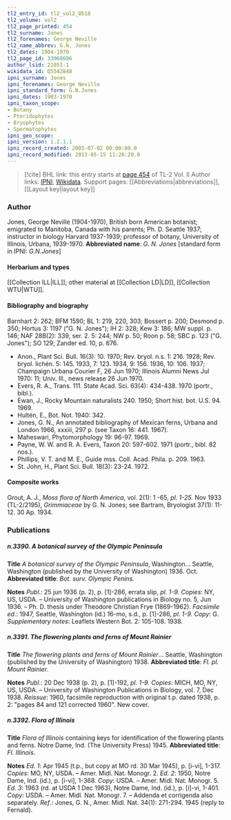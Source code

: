 ```yaml
---
tl2_entry_id: tl2_vol2_0518
tl2_volume: vol2
tl2_page_printed: 454
tl2_surname: Jones
tl2_forenames: George Neville
tl2_name_abbrev: G.N. Jones
tl2_dates: 1904-1970
tl2_page_id: 33068696
author_lsid: 21051-1
wikidata_id: Q5542848
ipni_surname: Jones
ipni_forenames: George Neville
ipni_standard_form: G.N.Jones
ipni_dates: 1903-1970
ipni_taxon_scope: 
- Botany
- Pteridophytes
- Bryophytes
- Spermatophytes
ipni_geo_scope: 
ipni_version: 1.2.1.1
ipni_record_created: 2003-07-02 00:00:00.0
ipni_record_modified: 2013-05-15 11:26:20.0
---
```


> [!cite] BHL link: this entry starts at [page 454](https://www.biodiversitylibrary.org/page/33068696) of TL-2 Vol. II
> Author links: [IPNI](https://www.ipni.org/a/21051-1), [Wikidata](https://www.wikidata.org/wiki/Q5542848). Support pages: [[Abbreviations|abbreviations]], [[Layout key|layout key]]

### Author

Jones, George Neville (1904-1970), British born American botanist; emigrated to Manitoba, Canada with his parents; Ph. D. Seattle 1937; instructor in biology Harvard 1937-1939; professor of botany, University of Illinois, Urbana, 1939-1970. 
**Abbreviated name**: *G. N. Jones* \[standard form in IPNI: *G.N.Jones*\]

#### Herbarium and types

[[Collection ILL|ILL]]; other material at [[Collection LD|LD]], [[Collection WTU|WTU]].

#### Bibliography and biography

Barnhart 2: 262; BFM 1590; BL 1: 219, 220, 303; Bossert p. 200; Desmond p. 350; Hortus 3: 1197 ("G. N. Jones"); IH 2: 328; Kew 3: 186; MW suppl. p. 146; NAF 28B(2): 339, ser. 2. 5: 244; NW p. 50; Roon p. 58; SBC p. 123 ("G. Jones"); SO 129; Zander ed. 10, p. 676.
- Anon., Plant Sci. Bull. 16(3): 10. 1970; Rev. bryol. n.s. 1: 216. 1928; Rev. bryol. lichén. 5: 145. 1933, 7: 123. 1934, 9: 156. 1936, 10: 106. 1937; Champaign Urbana Courier F, 26 Jun 1970; Illinois Alumni News Jul 1970: 11; Univ. Ill., news release 26 Jun 1970.
- Evers, R. A., Trans. 111. State Acad. Sci. 63(4): 434-438. 1970 (portr., bibl.).
- Ewan, J., Rocky Mountain naturalists 240. 1950; Short hist. bot. U.S. 94. 1969.
- Hultén, E., Bot. Not. 1940: 342.
- Jones, G. N., An annotated bibliography of Mexican ferns, Urbana and London 1966, xxxiii, 297 p. (see Taxon 16: 441. 1967).
- Maheswari, Phytomorphology 19: 96-97. 1969.
- Payne, W. W. and R. A. Evers, Taxon 20: 597-602. 1971 (portr., bibl. 82 nos.).
- Phillips, V. T. and M. E., Guide mss. Coll. Acad. Phila. p. 209. 1963.
- St. John, H., Plant Sci. Bull. 18(3): 23-24. 1972.

#### Composite works

Grout, A. J., *Moss flora of North America*, vol. 2(1): 1 -65, *pl. 1-25.* Nov 1933 (TL-2/2195), *Grimmiaceae* by G. N. Jones; see Bartram, Bryologist 37(1): 11-12. 30 Ap. 1934.

### Publications

##### n.3390. A botanical survey of the Olympic Peninsula

**Title**
*A botanical survey of the Olympic Peninsula*, Washington... Seattle, Washington (published by the University of Washington) 1936. Oct.
**Abbreviated title**: *Bot. surv. Olympic Penins.*

**Notes**
*Publ*.: 25 jun 1936 (p. 2), p. \[1\]-286, errata slip, *pl. 1-9. Copies*: NY, US, USDA. – University of Washington publications in Biology no. 5, Jun 1936. – Ph. D. thesis under Theodore Christian Frye (1869-1962).
*Facsimile ed*.: 1947, Seattle, Washington (id.) 16-mo, s.d., p. \[1\]-286, *pl. 1-9. Copy*: G.
*Supplementary notes*: Leaflets Western Bot. 2: 105-108. 1938.

##### n.3391. The flowering plants and ferns of Mount Rainier

**Title**
*The flowering plants and ferns of Mount Rainier*... Seattle, Washington (published by the University of Washington) 1938.
**Abbreviated title**: *Fl. pl. Mount Rainier*.

**Notes**
*Publ*.: 20 Dec 1938 (p. 2), p. \[1\]-192, *pl. 1-9. Copies*: MICH, MO, NY, US, USDA. – University of Washington Publications in Biology, vol. 7, Dec 1938.
*Reissue*: 1960, facsimile reproduction with original t.p. dated 1938, p. 2: "pages 84 and 121 corrected 1960". New cover.

##### n.3392. Flora of Illinois

**Title**
*Flora of Illinois* containing keys for identification of the flowering plants and ferns. Notre Dame, Ind. (The University Press) 1945.
**Abbreviated title**: *Fl. Illinois*.

**Notes**
*Ed. 1*: Apr 1945 (t.p., but copy at MO rd. 30 Mar 1945), p. \[i-vi\], 1-317. *Copies*: MO, NY, USDA. – Amer. Midl. Nat. Monogr. 2.
*Ed. 2*: 1950, Notre Dame, Ind. (id.), p. \[i-vi\], 1-368. *Copy*: USDA. – Amer. Midl. Nat. Monogr. 5.
*Ed. 3*: 1963 (rd. at USDA 1 Dec 1963), Notre Dame, Ind. (id.), p. \[i\]-vi, 1-401. *Copy*: USDA. – Amer. Midl. Nat. Monogr. 7. – Addenda et corrigenda also separately.
*Ref*.: Jones, G. N., Amer. Midl. Nat. 34(1): 271-294. 1945 (reply to Fernald).

